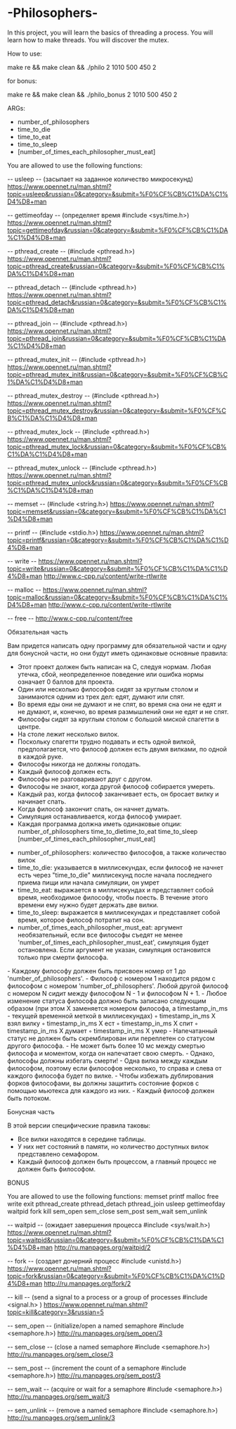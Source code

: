 <h1>-Philosophers-</h1>

<p>In this project, you will learn the basics of threading a process. You will learn how to make threads. You will discover the mutex.</p>


How to use:

make re && make clean && ./philo 2 1010 500 450 2

for bonus:

make re && make clean && ./philo_bonus 2 1010 500 450 2

ARGs:
<ul>
    <li>number_of_philosophers</li>
    <li>time_to_die</li>
    <li>time_to_eat</li>
    <li>time_to_sleep</li>
    <li>[number_of_times_each_philosopher_must_eat]</li>
</ul>

You are allowed to use the following functions:

-- usleep -- (засыпает на заданное количество микросекунд)
https://www.opennet.ru/man.shtml?topic=usleep&russian=0&category=&submit=%F0%CF%CB%C1%DA%C1%D4%D8+man

-- gettimeofday -- (определяет время  #include <sys/time.h>)
https://www.opennet.ru/man.shtml?topic=gettimeofday&russian=0&category=&submit=%F0%CF%CB%C1%DA%C1%D4%D8+man

-- pthread_create -- (#include <pthread.h>)
https://www.opennet.ru/man.shtml?topic=pthread_create&russian=0&category=&submit=%F0%CF%CB%C1%DA%C1%D4%D8+man

-- pthread_detach -- (#include <pthread.h>)
https://www.opennet.ru/man.shtml?topic=pthread_detach&russian=0&category=&submit=%F0%CF%CB%C1%DA%C1%D4%D8+man

-- pthread_join -- (#include <pthread.h>)
https://www.opennet.ru/man.shtml?topic=pthread_join&russian=0&category=&submit=%F0%CF%CB%C1%DA%C1%D4%D8+man

-- pthread_mutex_init -- (#include <pthread.h>)
https://www.opennet.ru/man.shtml?topic=pthread_mutex_init&russian=0&category=&submit=%F0%CF%CB%C1%DA%C1%D4%D8+man

-- pthread_mutex_destroy -- (#include <pthread.h>)
https://www.opennet.ru/man.shtml?topic=pthread_mutex_destroy&russian=0&category=&submit=%F0%CF%CB%C1%DA%C1%D4%D8+man

-- pthread_mutex_lock -- (#include <pthread.h>)
https://www.opennet.ru/man.shtml?topic=pthread_mutex_lock&russian=0&category=&submit=%F0%CF%CB%C1%DA%C1%D4%D8+man

-- pthread_mutex_unlock -- (#include <pthread.h>)
https://www.opennet.ru/man.shtml?topic=pthread_mutex_unlock&russian=0&category=&submit=%F0%CF%CB%C1%DA%C1%D4%D8+man

-- memset -- (#include <string.h>)
https://www.opennet.ru/man.shtml?topic=memset&russian=0&category=&submit=%F0%CF%CB%C1%DA%C1%D4%D8+man

-- printf -- (#include <stdio.h>)
https://www.opennet.ru/man.shtml?topic=printf&russian=0&category=&submit=%F0%CF%CB%C1%DA%C1%D4%D8+man

-- write --
https://www.opennet.ru/man.shtml?topic=write&russian=0&category=&submit=%F0%CF%CB%C1%DA%C1%D4%D8+man
http://www.c-cpp.ru/content/write-rtlwrite

-- malloc --
https://www.opennet.ru/man.shtml?topic=malloc&russian=0&category=&submit=%F0%CF%CB%C1%DA%C1%D4%D8+man
http://www.c-cpp.ru/content/write-rtlwrite

-- free --
http://www.c-cpp.ru/content/free


Обязательная часть

Вам придется написать одну программу для обязательной части и одну для бонусной части, но они будут иметь одинаковые основные правила:
- Этот проект должен быть написан на C, следуя нормам. Любая утечка, сбой, неопределенное поведение или ошибка нормы означает 0 баллов для проекта.
- Один или несколько философов сидят за круглым столом и занимаются одним из трех дел: едят, думают или спят.
- Во время еды они не думают и не спят, во время сна они не едят и не думают, и, конечно, во время размышлений они не едят и не спят.
- Философы сидят за круглым столом с большой миской спагетти в центре.
- На столе лежит несколько вилок.
- Поскольку спагетти трудно подавать и есть одной вилкой, предполагается, что философ должен есть двумя вилками, по одной в каждой руке.
- Философы никогда не должны голодать.
- Каждый философ должен есть.
- Философы не разговаривают друг с другом.
- Философы не знают, когда другой философ собирается умереть.
- Каждый раз, когда философ заканчивает есть, он бросает вилку и начинает спать.
- Когда философ закончит спать, он начнет думать.
- Симуляция останавливается, когда философ умирает.
- Каждая программа должна иметь одинаковые опции: number_of_philosophers time_to_dietime_to_eat time_to_sleep [number_of_times_each_philosopher_must_eat]
<ul>
<li>number_of_philosophers: количество философов, а также количество вилок</li>
<li>time_to_die: указывается в миллисекундах, если философ не начнет есть через "time_to_die" миллисекунд после начала последнего приема пищи или начала симуляции, он умрет</li>
<li>time_to_eat: выражается в миллисекундах и представляет собой время, необходимое философу, чтобы поесть. В течение этого времени ему нужно будет держать две вилки.</li>
<li>time_to_sleep: выражается в миллисекундах и представляет собой время, которое философ потратит на сон.</li>
<li>number_of_times_each_philosopher_must_eat: аргумент необязательный, если все философы съедят не менее 'number_of_times_each_philosopher_must_eat', симуляция будет остановлена. Если аргумент не указан, симуляция остановится только при смерти философа.</li>
</ul>
- Каждому философу должен быть присвоен номер от 1 до 'number_of_philosophers'.
- Философ с номером 1 находится рядом с философом с номером 'number_of_philosophers'. Любой другой философ с номером N сидит между философом N - 1 и философом N + 1.
- Любое изменение статуса философа должно быть записано следующим образом (при этом X заменяется номером философа, а timestamp_in_ms - текущей временной меткой в миллисекундах)
  ◦ timestamp_in_ms X взял вилку
  ◦ timestamp_in_ms X ест
  ◦ timestamp_in_ms X спит
  ◦ timestamp_in_ms X думает
  ◦ timestamp_in_ms X умер
- Напечатанный статус не должен быть скремблирован или переплетен со статусом другого философа.
- Не может быть более 10 мс между смертью философа и моментом, когда он напечатает свою смерть.
- Однако, философы должны избегать смерти!
- Одна вилка между каждым философом, поэтому если философов несколько, то справа и слева от каждого философа будет по вилке.
- Чтобы избежать дублирования форков философами, вы должны защитить состояние форков с помощью мьютекса для каждого из них.
- Каждый философ должен быть потоком.

Бонусная часть

В этой версии специфические правила таковы:
- Все вилки находятся в середине таблицы.
- У них нет состояний в памяти, но количество доступных вилок представлено семафором.
- Каждый философ должен быть процессом, а главный процесс не должен быть философом.


BONUS

You are allowed to use the following functions:
memset
printf
malloc
free
write
exit
pthread_create
pthread_detach
pthread_join
usleep
gettimeofday
waitpid
fork
kill
sem_open
sem_close
sem_post
sem_wait
sem_unlink

-- waitpid -- (ожидает завершения процесса  #include <sys/wait.h>)
https://www.opennet.ru/man.shtml?topic=waitpid&russian=0&category=&submit=%F0%CF%CB%C1%DA%C1%D4%D8+man
http://ru.manpages.org/waitpid/2

-- fork -- (создает дочерний процесс #include <unistd.h>)
https://www.opennet.ru/man.shtml?topic=fork&russian=0&category=&submit=%F0%CF%CB%C1%DA%C1%D4%D8+man
http://ru.manpages.org/fork/2

-- kill -- (send a signal to a process or a group of processes #include <signal.h> )
https://www.opennet.ru/man.shtml?topic=kill&category=3&russian=5

-- sem_open -- (initialize/open a named semaphore #include <semaphore.h>)
http://ru.manpages.org/sem_open/3

-- sem_close -- (close a named semaphore #include <semaphore.h>)
http://ru.manpages.org/sem_close/3

-- sem_post -- (increment the count of a semaphore #include <semaphore.h>)
http://ru.manpages.org/sem_post/3

-- sem_wait -- (acquire or wait for a semaphore  #include <semaphore.h>)
http://ru.manpages.org/sem_wait/3

-- sem_unlink -- (remove a named semaphore #include <semaphore.h>)
http://ru.manpages.org/sem_unlink/3
